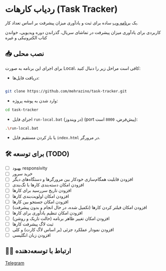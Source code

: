 # ردیاب کارهات (Task Tracker)

یک [برنامه وب](https://mehrazino.github.io/task-tracker/) ساده برای ثبت و یادآوری میزان پیشرفت بر اساس تعداد کار.

کاربردی برای یادآوری میزان پیشرفت در تماشای سریال، گذراندن دوره ویدیویی، خواندن کتاب الکترونیکی و غیره

## 📥 نصب محلی

برای اجرای این برنامه به صورت Local، کافی است مراحل زیر را دنبال کنید:

- دریافت فایل‌ها:
```bash

git clone https://github.com/mehrazino/task-tracker.git
```
- وارد شدن به پوشه پروژه:
```bash
cd task-tracker
```
- اجرای فایل `run-local.bat` (در ویندوز) (port پیش‌فرض، `8000` است):
```bash
.\run-local.bat
```
- یا باز کردن مستقیم فایل `index.html` در مرورگر.

## 🛠️ برای توسعه (TODO)

- [ ] بهبود responsivity
- [ ] خرید سرور 
 - [ ] افزودن قابلیت همگام‌سازی خودکار بین مرورگرها و دستگاه‌های دیگر
- [ ] افزودن امکان دسته‌بندی کارها با تگ‌بندی
- [ ] افزودن تاریخ سررسید برای کارها
- [ ] افزودن امکان اولویت‌بندی کارها
- [ ] افزودن امکان جستجو بین کارها
- [ ] افزودن امکان فیلتر کردن کارها (تکمیل شده، در حال انجام و بدون پیشرفت)
- [ ] افزودن امکان تنظیم یادآوری برای کارها
- [ ] افزودن امکان تغییر ظاهر برنامه (حالت تاریک و روشن)
- [ ] ثبت لاگ پیشرفت کارها 
- [ ] افزودن نمودار عملکرد جزئی (بر اساس لاگ کارت) و کلی
- [ ] افزودن زبان انگلیسی

##  🧑‍💻 ارتباط با توسعه‌دهنده

[Telegram](https://t.me/mehrazeno)
